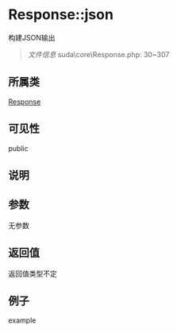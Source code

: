# Response::json
构建JSON输出
> *文件信息* suda\core\Response.php: 30~307
## 所属类 

[Response](../Response.md)

## 可见性

  public  
## 说明



## 参数

无参数

## 返回值
返回值类型不定

## 例子

example